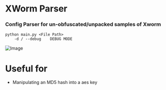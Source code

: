 # XWorm Parser

### Config Parser for un-obfuscated/unpacked samples of Xworm

```
python main.py <File Path>
    -d / --debug    DEBUG MODE
```

![Image](/script.png)

# Useful for
-   Manipulating an MD5 hash into a aes key
